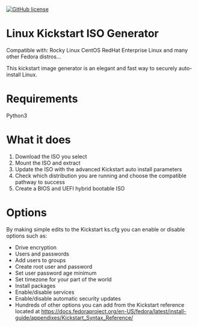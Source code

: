 [![GitHub license](https://img.shields.io/github/license/brianlturney/Rocky-Linux-Kickstart-Image-Generator)](https://github.com/brianlturney/Rocky-Linux-Kickstart-Image-Generator/blob/main/LICENSE)

# Linux Kickstart ISO Generator
Compatible with:
Rocky Linux
CentOS
RedHat Enterprise Linux
and many other Fedora distros...

This kickstart image generator is an elegant and fast way to securely auto-install Linux.

# Requirements

Python3

# What it does

1) Download the ISO you select
2) Mount the ISO and extract
3) Update the ISO with the advanced Kickstart auto install parameters
4) Check which distribution you are running and choose the compatible pathway to success
5) Create a BIOS and UEFI hybrid bootable ISO

# Options
By making simple edits to the Kickstart ks.cfg you can enable or disable options such as:
- Drive encryption
- Users and passwords
- Add users to groups
- Create root user and password
- Set user password age minimum
- Set timezone for your part of the world
- Install packages
- Enable/disable services
- Enable/disable automatic security updates
- Hundreds of other options you can add from the Kickstart reference located at
  https://docs.fedoraproject.org/en-US/fedora/latest/install-guide/appendixes/Kickstart_Syntax_Reference/

